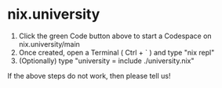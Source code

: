 # nix.university

1. Click the green Code button above to start a Codespace on nix.university/main
2. Once created, open a Terminal ( Ctrl + ` ) and type "nix repl"
3. (Optionally) type "university = include ./university.nix"

If the above steps do not work, then please tell us!

